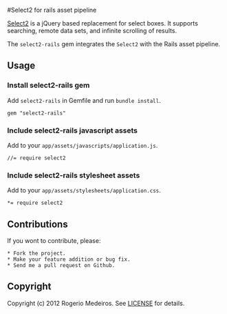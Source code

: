 #Select2 for rails asset pipeline

[Select2](https://github.com/ivaynberg/select2) is a jQuery based replacement for select boxes. It supports searching, remote data sets, and infinite scrolling of results.


The `select2-rails` gem integrates the `Select2` with the Rails asset pipeline.

## Usage

### Install select2-rails gem

Add `select2-rails` in Gemfile and run `bundle install`.

	gem "select2-rails"

### Include select2-rails javascript assets

Add to your `app/assets/javascripts/application.js`.

	//= require select2

### Include select2-rails stylesheet assets

Add to your `app/assets/stylesheets/application.css`.

	*= require select2

## Contributions

If you wont to contribute, please:

	* Fork the project.
	* Make your feature addition or bug fix.	
	* Send me a pull request on Github.

## Copyright

Copyright (c) 2012 Rogerio Medeiros. See [LICENSE](https://github.com/argerim/select2-rails/blob/master/LICENSE) for details.